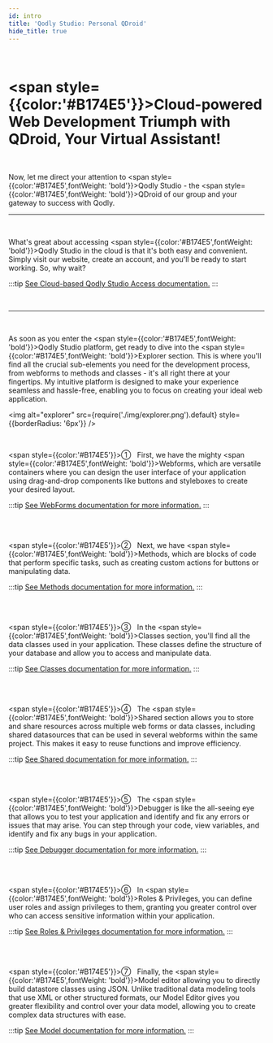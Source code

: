 ```yaml
---
id: intro
title: 'Qodly Studio: Personal QDroid'
hide_title: true
---
```


<br />

# <span style={{color:'#B174E5'}}>Cloud-powered Web Development Triumph with QDroid, Your Virtual Assistant!</span>

<br />

Now, let me direct your attention to <span style={{color:'#B174E5',fontWeight: 'bold'}}>Qodly Studio</span> - the <span  style={{color:'#B174E5',fontWeight: 'bold'}}>QDroid</span> of our group and your gateway to success with Qodly.


---

<br />

What's great about accessing <span  style={{color:'#B174E5',fontWeight: 'bold'}}>Qodly Studio</span> in the cloud is that it's both easy and convenient. Simply visit our website, create an account, and you'll be ready to start working. So, why wait?

:::tip [See Cloud-based Qodly Studio Access documentation.](accessingQodly)
:::

<br />

---

<br />

As soon as you enter the <span style={{color:'#B174E5',fontWeight: 'bold'}}>Qodly Studio</span> platform, get ready to dive into the <span style={{color:'#B174E5',fontWeight: 'bold'}}>Explorer</span> section. This is where you'll find all the crucial sub-elements you need for the development process, from webforms to methods and classes - it's all right there at your fingertips. My intuitive platform is designed to make your experience seamless and hassle-free, enabling you to focus on creating your ideal web application. 

<img alt="explorer" src={require('./img/explorer.png').default} style={{borderRadius: '6px'}} />

<br />

<span style={{color:'#B174E5'}}>&#9312; &nbsp;</span> First, we have the mighty <span style={{color:'#B174E5',fontWeight: 'bold'}}>Webforms</span>, which are versatile containers where you can design the user interface of your application using drag-and-drop components like buttons and styleboxes to create your desired layout.

:::tip [See WebForms documentation for more information.](webforms/intro)
:::

<br />
<br />

<span style={{color:'#B174E5'}}>&#9313; &nbsp;</span>  Next, we have <span style={{color:'#B174E5',fontWeight: 'bold'}}>Methods</span>, which are blocks of code that perform specific tasks, such as creating custom actions for buttons or manipulating data.

:::tip [See Methods documentation for more information.](#)
:::

<br />
<br />

<span style={{color:'#B174E5'}}>&#9314; &nbsp;</span>  In the <span style={{color:'#B174E5',fontWeight: 'bold'}}>Classes</span> section, you'll find all the data classes used in your application. These classes define the structure of your database and allow you to access and manipulate data.

:::tip [See Classes documentation for more information.](#)
:::

<br />
<br />

<span style={{color:'#B174E5'}}>&#9315; &nbsp;</span>  The <span style={{color:'#B174E5',fontWeight: 'bold'}}>Shared</span> section allows you to store and share resources across multiple web forms or data classes, including shared datasources that can be used in several webforms within the same project. This makes it easy to reuse functions and improve efficiency.

:::tip [See Shared documentation for more information.](#)
:::

<br />
<br />

<span style={{color:'#B174E5'}}>&#9316; &nbsp;</span>  The <span style={{color:'#B174E5',fontWeight: 'bold'}}>Debugger</span> is like the all-seeing eye that allows you to test your application and identify and fix any errors or issues that may arise. You can step through your code, view variables, and identify and fix any bugs in your application.

:::tip [See Debugger documentation for more information.](#)
:::

<br />
<br />

<span style={{color:'#B174E5'}}>&#9317; &nbsp;</span>  In <span style={{color:'#B174E5',fontWeight: 'bold'}}>Roles & Privileges</span>, you can define user roles and assign privileges to them, granting you greater control over who can access sensitive information within your application.

:::tip [See Roles & Privileges documentation for more information.](#)
:::

<br />
<br />

<span style={{color:'#B174E5'}}>&#9318; &nbsp;</span>  Finally, the <span style={{color:'#B174E5',fontWeight: 'bold'}}>Model</span> editor allowing you to directly build datastore classes using JSON. Unlike traditional data modeling tools that use XML or other structured formats, our Model Editor gives you greater flexibility and control over your data model, allowing you to create complex data structures with ease. 

:::tip [See Model documentation for more information.](#)
:::